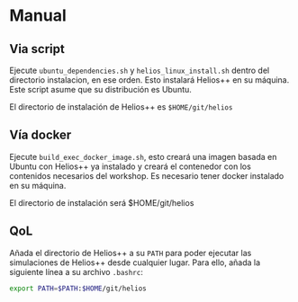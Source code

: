 # Manual

## Via script

Ejecute `ubuntu_dependencies.sh` y `helios_linux_install.sh` dentro del directorio instalacion, en ese orden. Esto instalará Helios++ en su máquina. Este script asume que su distribución es Ubuntu.

El directorio de instalación de Helios++ es `$HOME/git/helios`

## Vía docker 

Ejecute `build_exec_docker_image.sh`, esto creará una imagen basada en Ubuntu con Helios++ ya instalado y creará el contenedor con los contenidos necesarios del workshop. Es necesario tener docker instalado en su máquina.

El directorio de instalación será $HOME/git/helios

## QoL

Añada el directorio de Helios++ a su `PATH` para poder ejecutar las simulaciones de Helios++ desde cualquier lugar. Para ello, añada la siguiente línea a su archivo `.bashrc`:

```bash
export PATH=$PATH:$HOME/git/helios
```